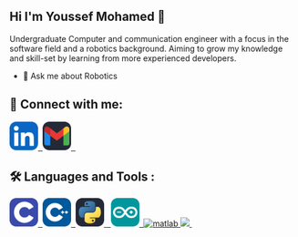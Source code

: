 ## Hi I'm Youssef Mohamed 👋 
Undergraduate Computer and communication engineer with a focus in the software field and a robotics background.
Aiming to grow my knowledge and skill-set by learning from more experienced developers.
- 💬 Ask me about Robotics

## :speech_balloon: Connect with me: 
<div id="badges">
  <a href="https://www.linkedin.com/in/youssefmohattia/">
    <img src="https://github.com/tandpfun/skill-icons/blob/main/icons/LinkedIn.svg" alt="LinkedIn Badge"alt="CSS" width="50" height="50"/>&nbsp;
  </a>
  <a href="mailto:youssefmohamed2531@gmail.com">
    <picture>
    <source media="(prefers-color-scheme: dark)" srcset="https://github.com/tandpfun/skill-icons/blob/main/icons/Gmail-Dark.svg">
    <source media="(prefers-color-scheme: light)" srcset="https://github.com/tandpfun/skill-icons/blob/main/icons/Gmail-Light.svg">
    <img alt="CSS" src="https://github.com/tandpfun/skill-icons/blob/main/icons/Gmail-Dark.svg" width="50" height="50">
    </picture>&nbsp;
  </a>
</div>

## :hammer_and_wrench: Languages and Tools :
<div>
 <a href="https://www.learn-c.org/">
    <img src="https://github.com/tandpfun/skill-icons/blob/main/icons/C.svg" alt="CSS" width="50" height="50"/>&nbsp;
  </a>
  <a href="https://www.learn-cpp.org/">
    <img src="https://github.com/tandpfun/skill-icons/blob/main/icons/CPP.svg" alt="CSS" width="50" height="50"/>&nbsp;
  </a>  
  <a href="https://www.learnpython.org/">
    <picture>
    <source media="(prefers-color-scheme: dark)" srcset="https://github.com/tandpfun/skill-icons/blob/main/icons/Python-Dark.svg">
    <source media="(prefers-color-scheme: light)" srcset="https://github.com/tandpfun/skill-icons/blob/main/icons/Python-Light.svg">
    <img alt="CSS" src="https://github.com/tandpfun/skill-icons/blob/main/icons/Python-Dark.svg" width="50" height="50">
    </picture>&nbsp;
  </a> 
 <a href="https://docs.arduino.cc/learn/">
    <img src="https://github.com/tandpfun/skill-icons/blob/main/icons/Arduino.svg" alt="CSS" width="50" height="50"/>&nbsp;
  </a>
  <a href="https://www.mathworks.com/" target="_blank" rel="noreferrer">
    <img src="https://upload.wikimedia.org/wikipedia/commons/2/21/Matlab_Logo.png" alt="matlab" width="50" height="50"/> 
  </a>
  
  <a href="https://www.w3schools.com/git/">
    <img width=50px src="https://git-scm.com/images/logos/downloads/Git-Icon-1788C.png">&nbsp;
  </a>
  
</div>
   
</div>
